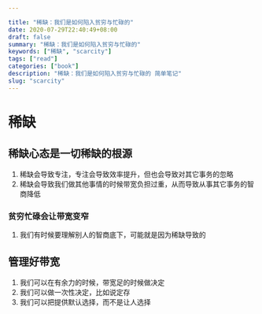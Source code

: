 ```yaml
---

title: "稀缺：我们是如何陷入贫穷与忙碌的"
date: 2020-07-29T22:40:49+08:00
draft: false
summary: "稀缺：我们是如何陷入贫穷与忙碌的"
keywords: ["稀缺", "scarcity"]
tags: ["read"]
categories: ["book"]
description: "稀缺：我们是如何陷入贫穷与忙碌的 简单笔记"
slug: "scarcity"
---
```

# 稀缺


## 稀缺心态是一切稀缺的根源

1. 稀缺会导致专注，专注会导致效率提升，但也会导致对其它事务的忽略
2. 稀缺会导致我们做其他事情的时候带宽负担过重，从而导致从事其它事务的智商降低

### 贫穷忙碌会让带宽变窄

1. 我们有时候要理解别人的智商底下，可能就是因为稀缺导致的

## 管理好带宽

1. 我们可以在有余力的时候，带宽足的时候做决定
2. 我们可以做一次性决定，比如说定存
3. 我们可以把提供默认选择，而不是让人选择